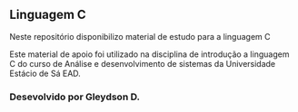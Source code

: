 ## Linguagem C

<p> Neste repositório disponibilizo material de estudo para a linguagem C</p>
<p> Este material de apoio foi utilizado na disciplina de introdução a linguagem C do curso de 
    Análise e desenvolvimento de sistemas da Universidade Estácio de Sá EAD.</p>

### Desevolvido por Gleydson D.